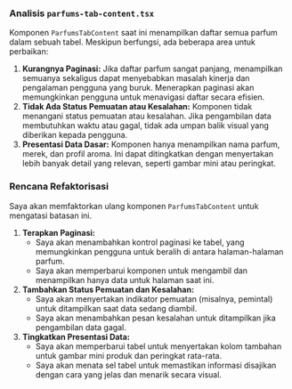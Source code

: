 ### Analisis `parfums-tab-content.tsx`

Komponen `ParfumsTabContent` saat ini menampilkan daftar semua parfum dalam sebuah tabel. Meskipun berfungsi, ada beberapa area untuk perbaikan:

1.  **Kurangnya Paginasi:** Jika daftar parfum sangat panjang, menampilkan semuanya sekaligus dapat menyebabkan masalah kinerja dan pengalaman pengguna yang buruk. Menerapkan paginasi akan memungkinkan pengguna untuk menavigasi daftar secara efisien.
2.  **Tidak Ada Status Pemuatan atau Kesalahan:** Komponen tidak menangani status pemuatan atau kesalahan. Jika pengambilan data membutuhkan waktu atau gagal, tidak ada umpan balik visual yang diberikan kepada pengguna.
3.  **Presentasi Data Dasar:** Komponen hanya menampilkan nama parfum, merek, dan profil aroma. Ini dapat ditingkatkan dengan menyertakan lebih banyak detail yang relevan, seperti gambar mini atau peringkat.

### Rencana Refaktorisasi

Saya akan memfaktorkan ulang komponen `ParfumsTabContent` untuk mengatasi batasan ini.

1.  **Terapkan Paginasi:**
    *   Saya akan menambahkan kontrol paginasi ke tabel, yang memungkinkan pengguna untuk beralih di antara halaman-halaman parfum.
    *   Saya akan memperbarui komponen untuk mengambil dan menampilkan hanya data untuk halaman saat ini.
2.  **Tambahkan Status Pemuatan dan Kesalahan:**
    *   Saya akan menyertakan indikator pemuatan (misalnya, pemintal) untuk ditampilkan saat data sedang diambil.
    *   Saya akan menambahkan pesan kesalahan untuk ditampilkan jika pengambilan data gagal.
3.  **Tingkatkan Presentasi Data:**
    *   Saya akan memperbarui tabel untuk menyertakan kolom tambahan untuk gambar mini produk dan peringkat rata-rata.
    *   Saya akan menata sel tabel untuk memastikan informasi disajikan dengan cara yang jelas dan menarik secara visual.
